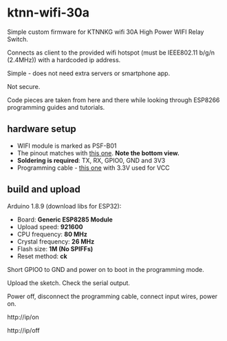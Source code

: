 # ktnn-wifi-30a

Simple custom firmware for KTNNKG wifi 30A High Power WIFI Relay Switch. 

Connects as client to the provided wifi hotspot (must be IEEE802.11 b/g/n (2.4MHz)) with a hardcoded ip address.

Simple - does not need extra servers or smartphone app.

Not secure.

Code pieces are taken from here and there while looking through ESP8266 programming guides and tutorials.

## hardware setup

* WIFI module is marked as PSF-B01
* The pinout matches with [this one](https://www.itead.cc/wiki/PSF-B85). **Note the bottom view.**
* **Soldering is required**: TX, RX, GPIO0, GND and 3V3
* Programming cable - [this one](https://www.amazon.com/gp/product/B07784SHF7/ref=ppx_yo_dt_b_asin_title_o00_s00?ie=UTF8&psc=1) with 3.3V used for VCC

## build and upload
Arduino 1.8.9 (download libs for ESP32):
* Board: **Generic ESP8285 Module**
* Upload speed: **921600**
* CPU frequency: **80 MHz**
* Crystal frequency: **26 MHz**
* Flash size: **1M (No SPIFFs)**
* Reset method: **ck**

Short GPIO0 to GND and power on to boot in the programming mode.

Upload the sketch. Check the serial output.

Power off, disconnect the programming cable, connect input wires, power on.

http://ip/on

http://ip/off
